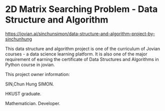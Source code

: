 # 2D Matrix Searching Problem - Data Structure and Algorithm

https://jovian.ai/sinchunsimon/data-structure-and-algorithm-project-by-sinchunhung

This data structure and algorithm project is one of the curriculum of Jovian courses - a data science learning platform. It is also one of the major requirement of earning the certificate of Data Structures and Algorithms in Python course in jovian.

This project owner information:

SIN,Chun Hung SIMON.

HKUST graduate.

Mathematician. Developer.
